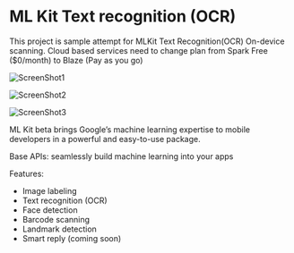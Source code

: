 ML Kit Text recognition (OCR)
=============================

This project is sample attempt for MLKit Text Recognition(OCR) On-device scanning. Cloud based services need to change plan from Spark Free ($0/month) to Blaze (Pay as you go)

![ScreenShot1](https://raw.githubusercontent.com/SundaramKrishna/MLKit-Sample/master/screenshots/screen1.png "")


![ScreenShot2](https://raw.githubusercontent.com/SundaramKrishna/MLKit-Sample/master/screenshots/screen2.png "")


![ScreenShot3](https://raw.githubusercontent.com/SundaramKrishna/MLKit-Sample/master/screenshots/screen2.png "")



ML Kit beta brings Google’s machine learning expertise to mobile developers in a powerful and easy-to-use package.


Base APIs: seamlessly build machine learning into your apps

Features:
- Image labeling
- Text recognition (OCR)
- Face detection
- Barcode scanning
- Landmark detection
- Smart reply (coming soon)


